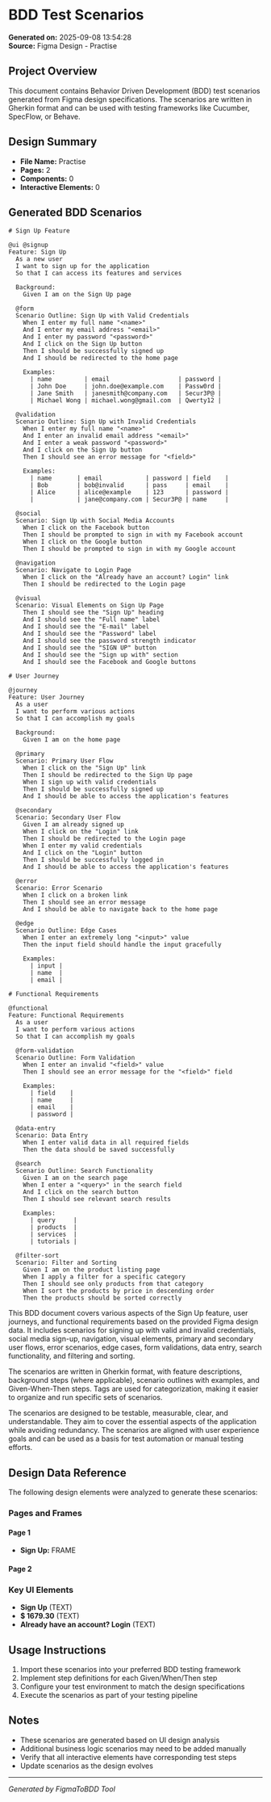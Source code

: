 # BDD Test Scenarios

**Generated on:** 2025-09-08 13:54:28  
**Source:** Figma Design - Practise

## Project Overview

This document contains Behavior Driven Development (BDD) test scenarios generated from Figma design specifications. The scenarios are written in Gherkin format and can be used with testing frameworks like Cucumber, SpecFlow, or Behave.

## Design Summary

- **File Name:** Practise
- **Pages:** 2
- **Components:** 0
- **Interactive Elements:** 0

## Generated BDD Scenarios

```gherkin
# Sign Up Feature

@ui @signup
Feature: Sign Up
  As a new user
  I want to sign up for the application
  So that I can access its features and services

  Background:
    Given I am on the Sign Up page

  @form
  Scenario Outline: Sign Up with Valid Credentials
    When I enter my full name "<name>"
    And I enter my email address "<email>"
    And I enter my password "<password>"
    And I click on the Sign Up button
    Then I should be successfully signed up
    And I should be redirected to the home page

    Examples:
      | name         | email                   | password |
      | John Doe     | john.doe@example.com    | Passw0rd |
      | Jane Smith   | janesmith@company.com   | Secur3P@ |
      | Michael Wong | michael.wong@gmail.com  | Qwerty12 |

  @validation
  Scenario Outline: Sign Up with Invalid Credentials
    When I enter my full name "<name>"
    And I enter an invalid email address "<email>"
    And I enter a weak password "<password>"
    And I click on the Sign Up button
    Then I should see an error message for "<field>"

    Examples:
      | name       | email            | password | field    |
      | Bob        | bob@invalid      | pass     | email    |
      | Alice      | alice@example    | 123      | password |
      |            | jane@company.com | Secur3P@ | name     |

  @social
  Scenario: Sign Up with Social Media Accounts
    When I click on the Facebook button
    Then I should be prompted to sign in with my Facebook account
    When I click on the Google button
    Then I should be prompted to sign in with my Google account

  @navigation
  Scenario: Navigate to Login Page
    When I click on the "Already have an account? Login" link
    Then I should be redirected to the Login page

  @visual
  Scenario: Visual Elements on Sign Up Page
    Then I should see the "Sign Up" heading
    And I should see the "Full name" label
    And I should see the "E-mail" label
    And I should see the "Password" label
    And I should see the password strength indicator
    And I should see the "SIGN UP" button
    And I should see the "Sign up with" section
    And I should see the Facebook and Google buttons

# User Journey

@journey
Feature: User Journey
  As a user
  I want to perform various actions
  So that I can accomplish my goals

  Background:
    Given I am on the home page

  @primary
  Scenario: Primary User Flow
    When I click on the "Sign Up" link
    Then I should be redirected to the Sign Up page
    When I sign up with valid credentials
    Then I should be successfully signed up
    And I should be able to access the application's features

  @secondary
  Scenario: Secondary User Flow
    Given I am already signed up
    When I click on the "Login" link
    Then I should be redirected to the Login page
    When I enter my valid credentials
    And I click on the "Login" button
    Then I should be successfully logged in
    And I should be able to access the application's features

  @error
  Scenario: Error Scenario
    When I click on a broken link
    Then I should see an error message
    And I should be able to navigate back to the home page

  @edge
  Scenario Outline: Edge Cases
    When I enter an extremely long "<input>" value
    Then the input field should handle the input gracefully

    Examples:
      | input |
      | name  |
      | email |

# Functional Requirements

@functional
Feature: Functional Requirements
  As a user
  I want to perform various actions
  So that I can accomplish my goals

  @form-validation
  Scenario Outline: Form Validation
    When I enter an invalid "<field>" value
    Then I should see an error message for the "<field>" field

    Examples:
      | field    |
      | name     |
      | email    |
      | password |

  @data-entry
  Scenario: Data Entry
    When I enter valid data in all required fields
    Then the data should be saved successfully

  @search
  Scenario Outline: Search Functionality
    Given I am on the search page
    When I enter a "<query>" in the search field
    And I click on the search button
    Then I should see relevant search results

    Examples:
      | query     |
      | products  |
      | services  |
      | tutorials |

  @filter-sort
  Scenario: Filter and Sorting
    Given I am on the product listing page
    When I apply a filter for a specific category
    Then I should see only products from that category
    When I sort the products by price in descending order
    Then the products should be sorted correctly
```

This BDD document covers various aspects of the Sign Up feature, user journeys, and functional requirements based on the provided Figma design data. It includes scenarios for signing up with valid and invalid credentials, social media sign-up, navigation, visual elements, primary and secondary user flows, error scenarios, edge cases, form validations, data entry, search functionality, and filtering and sorting.

The scenarios are written in Gherkin format, with feature descriptions, background steps (where applicable), scenario outlines with examples, and Given-When-Then steps. Tags are used for categorization, making it easier to organize and run specific sets of scenarios.

The scenarios are designed to be testable, measurable, clear, and understandable. They aim to cover the essential aspects of the application while avoiding redundancy. The scenarios are aligned with user experience goals and can be used as a basis for test automation or manual testing efforts.

## Design Data Reference

The following design elements were analyzed to generate these scenarios:

### Pages and Frames

#### Page 1
- **Sign Up:** FRAME

#### Page 2

### Key UI Elements
- **Sign Up** (TEXT)
- **$ 1679.30** (TEXT)
- **Already have an account? Login** (TEXT)

## Usage Instructions

1. Import these scenarios into your preferred BDD testing framework
2. Implement step definitions for each Given/When/Then step
3. Configure your test environment to match the design specifications
4. Execute the scenarios as part of your testing pipeline

## Notes

- These scenarios are generated based on UI design analysis
- Additional business logic scenarios may need to be added manually
- Verify that all interactive elements have corresponding test steps
- Update scenarios as the design evolves

---
*Generated by FigmaToBDD Tool*
